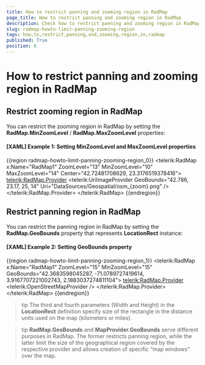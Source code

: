 ```yaml
---
title: How to restrict panning and zooming region in RadMap
page_title: How to restrict panning and zooming region in RadMap
description: Check how to restrict panning and zooming region in RadMap
slug: radmap-howto-limit-panning-zooming-region
tags: how,to,restrict,panning,and,zooming,region,in,radmap
published: True
position: 6
---
```


# How to restrict panning and zooming region in RadMap

## Restrict zooming region in RadMap

You can restrict the zooming region in RadMap by setting the __RadMap.MinZoomLevel__ / __RadMap.MaxZoomLevel__ properties:

#### __[XAML] Example 1: Setting MinZoomLevel and MaxZoomLevel properties__
{{region radmap-howto-limit-panning-zooming-region_0}}
	<telerik:RadMap x:Name="RadMap1" 
	                ZoomLevel="13" 
	                MinZoomLevel="10" 
	                MaxZoomLevel="14" 
	                Center="42.72481708629, 23.3176519378416">
	    <telerik:RadMap.Provider>
	        <telerik:UriImageProvider GeoBounds="42.786, 23.17, 25, 14" Uri="DataSources/Geospatial/osm_{zoom}.png" />
	    </telerik:RadMap.Provider>
	</telerik:RadMap>
{{endregion}}

## Restrict panning region in RadMap

You can restrict the panning region in RadMap by setting the __RadMap.GeoBounds__ property that represents __LocationRect__ instance:

#### __[XAML] Example 2: Setting GeoBounds property__
{{region radmap-howto-limit-panning-zooming-region_1}}
	<telerik:RadMap x:Name="RadMap1" 
	        ZoomLevel="15"
	        MinZoomLevel="15"
	        GeoBounds="42.3683598045287, -71.0789727419614, 3.9167707221002743, 2.1883037274811104">
		<telerik:RadMap.Provider>
			<telerik:OpenStreetMapProvider />
		</telerik:RadMap.Provider>
	</telerik:RadMap>
{{endregion}}

>tip The third and fourth parameters (Width and Height) in the __LocationRect__ definition specify size of the rectangle in the distance units used on the map (kilometers or miles).

>tip __RadMap.GeoBounds__ and __MapProvider.GeoBounds__ serve different purposes in RadMap. The former restricts panning region, while the latter limit the size of the geographical region covered by the respective provider and allows creation of specific “map windows” over the map.